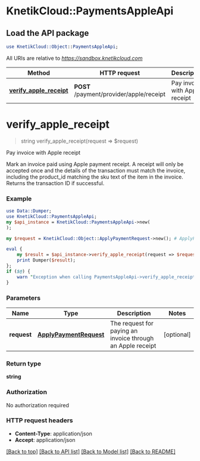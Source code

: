 # KnetikCloud::PaymentsAppleApi

## Load the API package
```perl
use KnetikCloud::Object::PaymentsAppleApi;
```

All URIs are relative to *https://sandbox.knetikcloud.com*

Method | HTTP request | Description
------------- | ------------- | -------------
[**verify_apple_receipt**](PaymentsAppleApi.md#verify_apple_receipt) | **POST** /payment/provider/apple/receipt | Pay invoice with Apple receipt


# **verify_apple_receipt**
> string verify_apple_receipt(request => $request)

Pay invoice with Apple receipt

Mark an invoice paid using Apple payment receipt. A receipt will only be accepted once and the details of the transaction must match the invoice, including the product_id matching the sku text of the item in the invoice. Returns the transaction ID if successful.

### Example 
```perl
use Data::Dumper;
use KnetikCloud::PaymentsAppleApi;
my $api_instance = KnetikCloud::PaymentsAppleApi->new(
);

my $request = KnetikCloud::Object::ApplyPaymentRequest->new(); # ApplyPaymentRequest | The request for paying an invoice through an Apple receipt

eval { 
    my $result = $api_instance->verify_apple_receipt(request => $request);
    print Dumper($result);
};
if ($@) {
    warn "Exception when calling PaymentsAppleApi->verify_apple_receipt: $@\n";
}
```

### Parameters

Name | Type | Description  | Notes
------------- | ------------- | ------------- | -------------
 **request** | [**ApplyPaymentRequest**](ApplyPaymentRequest.md)| The request for paying an invoice through an Apple receipt | [optional] 

### Return type

**string**

### Authorization

No authorization required

### HTTP request headers

 - **Content-Type**: application/json
 - **Accept**: application/json

[[Back to top]](#) [[Back to API list]](../README.md#documentation-for-api-endpoints) [[Back to Model list]](../README.md#documentation-for-models) [[Back to README]](../README.md)

